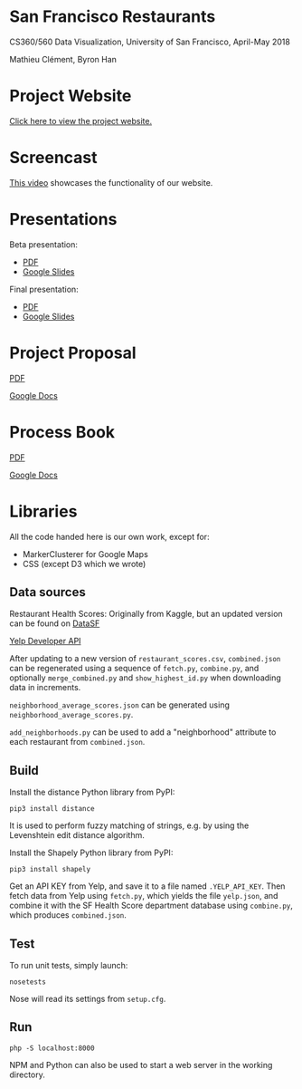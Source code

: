 # San Francisco Restaurants

CS360/560 Data Visualization, University of San Francisco, April-May 2018

Mathieu Clément, Byron Han

# Project Website

[Click here to view the project website.](https://tiktaktok.github.io/cs560-restaurants/)

# Screencast

[This video](https://vimeo.com/270277227) showcases the functionality of our website.

# Presentations

Beta presentation:

  - [PDF](deliverables/beta_presentation.pdf)
  - [Google Slides](https://docs.google.com/presentation/d/1NxS61eQGfu1Zmb3gTF91KavABF7uca2-_XEPLIsoZW4/edit?usp=sharing)

Final presentation:

  - [PDF](deliverables/final_presentation.pdf)
  - [Google Slides](https://docs.google.com/presentation/d/1MVIADc9SRaT4h85XZCvbduUS-VqcRD7T37VBI7T8sKY/edit#slide=id.gc6f919934_0_0)

# Project Proposal

[PDF](deliverables/project_proposal.pdf)

[Google Docs](https://docs.google.com/document/d/17y4hHooTP8ACr6sZglSZy2W8UiNUCoNGoSZit1lAkC4/edit?usp=sharing)

# Process Book

[PDF](deliverables/process_book.pdf)

[Google Docs](https://docs.google.com/document/d/1w9JR_OSabA8oWZDZj8DoQ95W021aclDNnhPI7d-sEP0/edit?usp=sharing)

# Libraries

All the code handed here is our own work, except for:

 - MarkerClusterer for Google Maps
 - CSS (except D3 which we wrote)

## Data sources

Restaurant Health Scores: Originally from Kaggle, but an updated version can be found on [DataSF](https://data.sfgov.org/Health-and-Social-Services/Restaurant-Scores-LIVES-Standard/pyih-qa8i)

[Yelp Developer API](https://www.yelp.com/developers/documentation/v3/business_search)

After updating to a new version of `restaurant_scores.csv`, `combined.json` can be regenerated using a sequence of `fetch.py`, `combine.py`, and optionally `merge_combined.py` and `show_highest_id.py` when downloading data in increments.

`neighborhood_average_scores.json` can be generated using `neighborhood_average_scores.py`.

`add_neighborhoods.py` can be used to add a "neighborhood" attribute to each restaurant from `combined.json`.

## Build

Install the distance Python library from PyPI:

    pip3 install distance

It is used to perform fuzzy matching of strings, e.g. by using the Levenshtein edit distance algorithm.

Install the Shapely Python library from PyPI:

    pip3 install shapely

Get an API KEY from Yelp, and save it to a file named `.YELP_API_KEY`. Then fetch data from Yelp using `fetch.py`, which yields the file `yelp.json`, and combine it with the SF Health Score department database using `combine.py`, which produces `combined.json`.

## Test

To run unit tests, simply launch:

    nosetests

Nose will read its settings from `setup.cfg`.

## Run

    php -S localhost:8000

NPM and Python can also be used to start a web server in the working directory.
